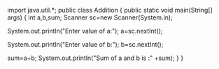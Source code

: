 import java.util.*;
public class Addition
{
public static void main(String[] args)
{
int a,b,sum;
Scanner sc=new Scanner(System.in);

System.out.println("Enter value of a:");
a=sc.nextInt();

System.out.println("Enter value of b:");
b=sc.nextInt();

sum=a+b;
System.out.println("Sum of a and b is :" +sum);
}
}

